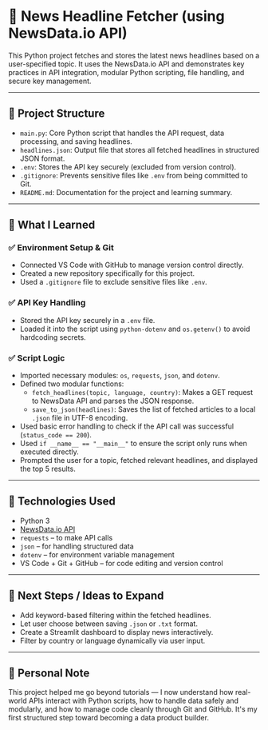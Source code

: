# 📰 News Headline Fetcher (using NewsData.io API)

This Python project fetches and stores the latest news headlines based on a user-specified topic. It uses the NewsData.io API and demonstrates key practices in API integration, modular Python scripting, file handling, and secure key management.

---

## 📁 Project Structure

- `main.py`: Core Python script that handles the API request, data processing, and saving headlines.
- `headlines.json`: Output file that stores all fetched headlines in structured JSON format.
- `.env`: Stores the API key securely (excluded from version control).
- `.gitignore`: Prevents sensitive files like `.env` from being committed to Git.
- `README.md`: Documentation for the project and learning summary.

---

## 🧠 What I Learned

### ✅ Environment Setup & Git
- Connected VS Code with GitHub to manage version control directly.
- Created a new repository specifically for this project.
- Used a `.gitignore` file to exclude sensitive files like `.env`.

### ✅ API Key Handling
- Stored the API key securely in a `.env` file.
- Loaded it into the script using `python-dotenv` and `os.getenv()` to avoid hardcoding secrets.

### ✅ Script Logic
- Imported necessary modules: `os`, `requests`, `json`, and `dotenv`.
- Defined two modular functions:
  - `fetch_headlines(topic, language, country)`: Makes a GET request to NewsData API and parses the JSON response.
  - `save_to_json(headlines)`: Saves the list of fetched articles to a local `.json` file in UTF-8 encoding.
- Used basic error handling to check if the API call was successful (`status_code == 200`).
- Used `if __name__ == "__main__"` to ensure the script only runs when executed directly.
- Prompted the user for a topic, fetched relevant headlines, and displayed the top 5 results.

---

## 🚀 Technologies Used

- Python 3
- [NewsData.io API](https://newsdata.io/)
- `requests` – to make API calls
- `json` – for handling structured data
- `dotenv` – for environment variable management
- VS Code + Git + GitHub – for code editing and version control

---

## 📌 Next Steps / Ideas to Expand
- Add keyword-based filtering within the fetched headlines.
- Let user choose between saving `.json` or `.txt` format.
- Create a Streamlit dashboard to display news interactively.
- Filter by country or language dynamically via user input.

---

## 🙌 Personal Note

This project helped me go beyond tutorials — I now understand how real-world APIs interact with Python scripts, how to handle data safely and modularly, and how to manage code cleanly through Git and GitHub. It's my first structured step toward becoming a data product builder.

